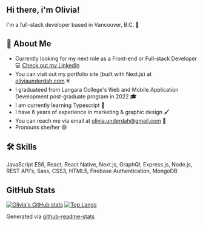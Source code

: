 ## Hi there, i'm Olivia!
I'm a full-stack developer based in Vancouver, B.C. 👋

## 🚀 About Me

- Currently looking for my next role as a Front-end or Full-stack Developer 💻 [Check out my LinkedIn](https://www.linkedin.com/in/oliviaunderdah/)
- You can visit out my portfolio site (built with Next.js) at [oliviaunderdah.com](https://www.oliviaunderdah.com) 🖲️
- I graduateed from Langara College's Web and Mobile Application Development post-graduate program in 2022 🎓
- I am currently learning Typescript 🧠
- I have 6 years of experience in marketing & graphic design 🖌️
- You can reach me via email at olivia.underdah@gmail.com 📧
- Pronouns she/her 😄

## 🛠 Skills
JavaScript ES6, React, React Native, Next.js, GraphQl, Express.js, Node.js, REST API's, Sass, CSS3, HTML5, Firebase Authentication, MongoDB

## GitHub Stats

[![Olivia's GitHub stats](https://github-readme-stats-git-masterrstaa-rickstaa.vercel.app/api?username=olimarie21&count_private=true&show_icons=true&theme=radical)](https://github.com/anuraghazra/github-readme-stats)
[![Top Langs](https://github-readme-stats-git-masterrstaa-rickstaa.vercel.app/api/top-langs/?username=olimarie21&theme=radical&hide=scss)](https://github.com/anuraghazra/github-readme-stats)

Generated via [github-readme-stats](https://github.com/anuraghazra/github-readme-stats)
